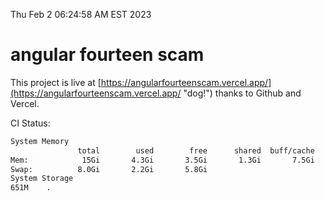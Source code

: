 Thu Feb  2 06:24:58 AM EST 2023

# angular fourteen scam


This project is live at [https://angularfourteenscam.vercel.app/](https://angularfourteenscam.vercel.app/ "dog!") thanks to Github and Vercel.

CI Status: 

```bash
System Memory
               total        used        free      shared  buff/cache   available
Mem:            15Gi       4.3Gi       3.5Gi       1.3Gi       7.5Gi       9.3Gi
Swap:          8.0Gi       2.2Gi       5.8Gi
System Storage
651M	.
```
```bash
